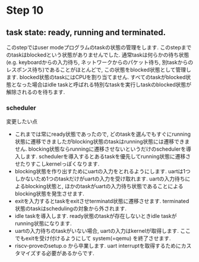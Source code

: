 # Step 10

## task state: ready, running and terminated.
このstepではuser modeプログラムのtaskの状態の管理をします. このstepまでのtaskはblockedという状態がありませんでした. 通常taskは何らかの待ち状態(e.g. keyboardからの入力待ち, ネットワークからのパケット待ち, 別taskからのレスポンス待ち)であることがほとんどで, この状態をblocked状態として管理します. blocked状態のtaskにはCPUを割り当てません. すべてのtaskがblocked状態となった場合はidle taskと呼ばれる特別なtaskを実行しtaskのblocked状態が解除されるのを待ちます.

### scheduler


変更したい点
- これまでは常にready状態であったので, どのtaskを選んでもすぐにrunning状態に遷移できましたがblocking状態のtaskはrunning状態には遷移できません. blocking状態ならrunningに遷移させないというだけのschedulerを導入します. schedulerを導入するとあるtaskを優先してrunning状態に遷移させたりすこしkernelっぽくなります.
- blocking状態を作り出すためにuartの入力をとれるようにします. uartは1つしかないため1つのtaskだけがuartの入力を受け取れます. uartの入力待ちによるblocking状態と, ほかのtaskがuartの入力待ち状態であることによるblocking状態を発生させます.
- exitを入力するとtaskをexitさせterminatd状態に遷移させます. terminated状態のtaskはschedulingの対象から外されます.
- idle taskを導入します. ready状態のtaskが存在しないときidle taskがrunning状態になります.
- uartの入力待ちのtaskがいない場合, uartの入力はkernelが取得します. ここでもexitを受け付けるようにして system(=qemu) を終了させます.
- riscv-proveのsetup.o から卒業します. uart interruptを取得するためにカスタマイズする必要があるからです.
